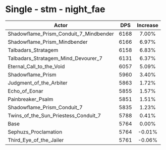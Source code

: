 # Single - stm - night_fae
| Actor | DPS | Increase |
|---|:---:|:---:|
|Shadowflame_Prism_Conduit_7_Mindbender|6168|7.00%|
|Shadowflame_Prism_Mindbender|6166|6.97%|
|Talbadars_Stratagem|6158|6.83%|
|Talbadars_Stratagem_Mind_Devourer_7|6131|6.37%|
|Eternal_Call_to_the_Void|6057|5.09%|
|Shadowflame_Prism|5960|3.40%|
|Judgment_of_the_Arbiter|5863|1.72%|
|Echo_of_Eonar|5855|1.57%|
|Painbreaker_Psalm|5851|1.51%|
|Shadowflame_Prism_Conduit_7|5835|1.23%|
|Twins_of_the_Sun_Priestess_Conduit_7|5788|0.41%|
|Base|5764|0.00%|
|Sephuzs_Proclamation|5764|-0.01%|
|Third_Eye_of_the_Jailer|5761|-0.06%|
